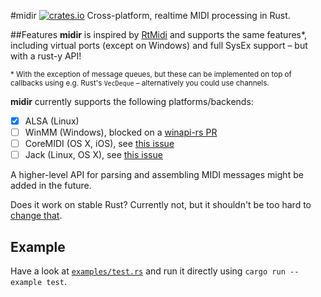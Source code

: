 #midir [![crates.io](https://img.shields.io/crates/v/midir.svg)](https://crates.io/crates/midir)
Cross-platform, realtime MIDI processing in Rust.

##Features
**midir** is inspired by [RtMidi](https://github.com/thestk/rtmidi) and supports the same features*, including virtual ports (except on Windows) and full SysEx support – but with a rust-y API!

<sup>* With the exception of message queues, but these can be implemented on top of callbacks using e.g. Rust's `VecDeque` – alternatively you could use channels.</sup>

**midir** currently supports the following platforms/backends: 
- [x] ALSA (Linux)
- [ ] WinMM (Windows), blocked on a [winapi-rs PR](https://github.com/retep998/winapi-rs/pull/176)
- [ ] CoreMIDI (OS X, iOS), see [this issue](https://github.com/Boddlnagg/midir/issues/1)
- [ ] Jack (Linux, OS X), see [this issue](https://github.com/Boddlnagg/midir/issues/2)

A higher-level API for parsing and assembling MIDI messages might be added in the future.

Does it work on stable Rust? Currently not, but it shouldn't be too hard to [change that](https://github.com/Boddlnagg/midir/issues/3).

## Example
Have a look at [`examples/test.rs`](examples/test.rs) and run it directly using `cargo run --example test`.

